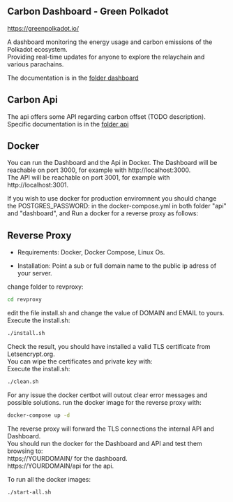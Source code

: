 ## Carbon Dashboard - Green Polkadot  
  
https://greenpolkadot.io/  
  
A dashboard monitoring the energy usage and carbon emissions of the Polkadot ecosystem.   
Providing real-time updates for anyone to explore the relaychain and various parachains.  

The documentation is in  the [folder dashboard](/dashboard)  

## Carbon Api  
  
The api offers some API regarding carbon offset (TODO description).  
Specific documentation is in  the [folder api](/api)  

## Docker
You can run the Dashboard and the Api in Docker. 
The Dashboard will be reachable on port 3000, for example with http://localhost:3000.  
The API will be reachable on port 3001, for example with http://localhost:3001.  
  
If you wish to use docker for production enviromnent you should change the POSTGRES_PASSWORD: in the docker-compose.yml in both folder "api" and "dashboard", and Run a docker for a reverse proxy as follows:  

## Reverse Proxy

- Requirements:
Docker, Docker Compose, Linux Os.

- Installation:
Point a sub or full domain name to the public ip adress of your server.  
  
change folder to revproxy:  
```bash
cd revproxy
```
edit the file install.sh and change the value of DOMAIN and EMAIL to yours.  
Execute the install.sh:  
```bash
./install.sh
```
Check the result, you should have installed a valid TLS certificate from Letsencrypt.org.  
You can wipe the certificates and private key with:  
Execute the install.sh:  
```bash
./clean.sh
```  
For any issue the docker certbot will outout clear error messages and possible solutions.
run the docker image for the reverse proxy with:
```bash
docker-compose up -d
```
The reverse proxy will forward the TLS connections the internal API and Dashboard.  
You should run the docker for the Dashboard and API and test them browsing to:  
https;//YOURDOMAIN/ for the dashboard.  
https://YOURDOMAIN/api for the api.  

To run all the docker images:  
```bash
./start-all.sh
```



